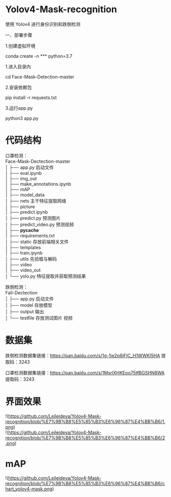 # Yolov4-Mask-recognition
使用 Yolov4 进行身份识别和跌倒检测

一、部署步骤

1.创建虚拟环境

conda create -n *** python=3.7

1.进入目录内

cd Face-Mask-Detection-master

2.安装依赖包

pip install -r requests.txt

3.运行app.py

python3 app.py

# 代码结构
口罩检测：  
 Face-Mask-Dectection-master  
│   ├── app.py		启动文件  
│   ├── eval.ipynb  
│   ├── img_out  
│   ├── make_annotations.ipynb  
│   ├── mAP  
│   ├── model_data  
│   ├── nets		主干特征提取网络  
│   ├── picture  
│   ├── predict.ipynb  
│   ├── predict.py	预测图片	  
│   ├── predict_video.py		预测视频  
│   ├── __pycache__  
│   ├── requirements.txt  
│   ├── static		存放前端相关文件  
│   ├── templates  
│   ├── train.ipynb  
│   ├── utils		先验框与解码  
│   ├── video  
│   ├── video_out  
│   └── yolo.py		特征提取并获取预测结果  

跌倒检测：  
  Fall-Dectection  
│   ├── app.py     启动文件  
│   ├── model	  存放模型  
│   ├── output	   输出  
│   └── testfile     存放测试图片 视频  

# 数据集
跌倒检测数据集链接：https://pan.baidu.com/s/1g-1je2p6iFIC_H1WWKI5HA 
提取码：3243

口罩检测数据集链接：https://pan.baidu.com/s/1MsrlXHKEoo75tfBGSHN8WA 
提取码：3243 

# 界面效果
!(https://github.com/Leileideya/Yolov4-Mask-recognition/blob/%E7%9B%B8%E5%85%B3%E6%96%87%E4%BB%B6/1.png)  
!(https://github.com/Leileideya/Yolov4-Mask-recognition/blob/%E7%9B%B8%E5%85%B3%E6%96%87%E4%BB%B6/2.png)
# mAP
!(https://github.com/Leileideya/Yolov4-Mask-recognition/blob/%E7%9B%B8%E5%85%B3%E6%96%87%E4%BB%B6/chart_yolov4-mask.png)

